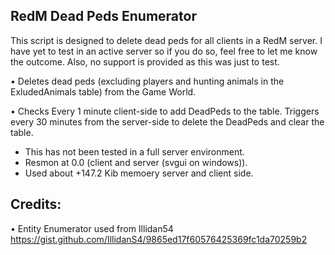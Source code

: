 ## RedM Dead Peds Enumerator

This script is designed to delete dead peds for all clients in a RedM server. I have yet to test in an active server so if you do so, feel free to let me know the outcome. Also, no support is provided as this was just to test.

•  Deletes dead peds (excluding players and hunting animals in the ExludedAnimals table) from the Game World.

•  Checks Every 1 minute client-side to add DeadPeds to the table. Triggers every 30 minutes from the server-side to delete the DeadPeds and clear the table.

- This has not been tested in a full server environment.
- Resmon at 0.0 (client and server (svgui on windows)).
- Used about +147.2 Kib memoery server and client side.

## Credits:
•  Entity Enumerator used from Illidan54 https://gist.github.com/IllidanS4/9865ed17f60576425369fc1da70259b2
